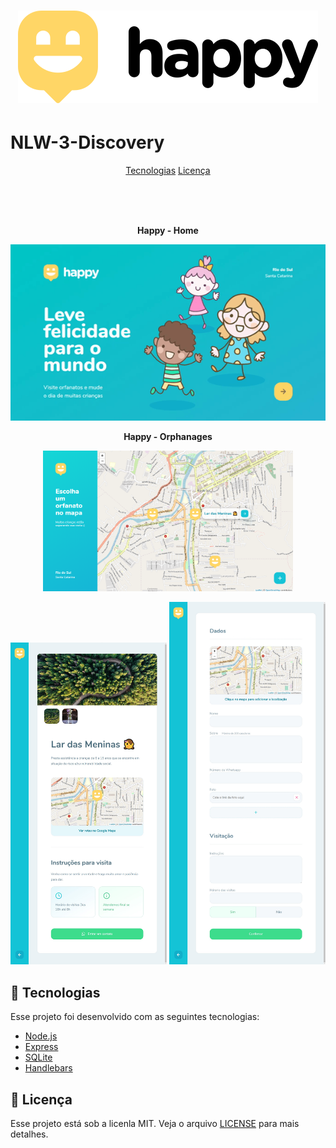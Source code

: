 <h1 align="center">
  <img alt="Happy" src=".github/logo-black.svg" /> 
</h1>

# NLW-3-Discovery

<p align="center">
  <a href="#-tecnologias">Tecnologias</a>
  <a href="#-licenca">Licença</a>
</p>

<br/>
<br/>
<br/>

<p align="center"><strong>Happy - Home</strong></p>
<p align="center">
  <img alt="Happy Home" src=".github/Happy_Home.gif" />
</p>

<p align="center">
  <strong>Happy - Orphanages</strong>
</p>
<p align="center">
  <img alt="Happy Orphanages" width="400" src=".github/Happy_Orphanages.png" />   
</p>

<p align="center">
<img alt="Happy Orphanage" width="250" src=".github/Happy_Orphanage.png" />
<img alt="Happy Create Orphanage" width="250" src=".github/Happy_CreateOrphanage.png" /> 
  
 </p>





## 🚀 Tecnologias 

Esse projeto foi desenvolvido com as seguintes tecnologias:

* [Node.js](https://nodejs.org)
* [Express](https://expressjs.com)
* [SQLite](https://sqlite.org)
* [Handlebars](https://handlebarsjs.com)


## 📝 Licença 

Esse projeto está sob a licenla MIT. Veja o arquivo [LICENSE](LICENSE.md) para mais detalhes.

